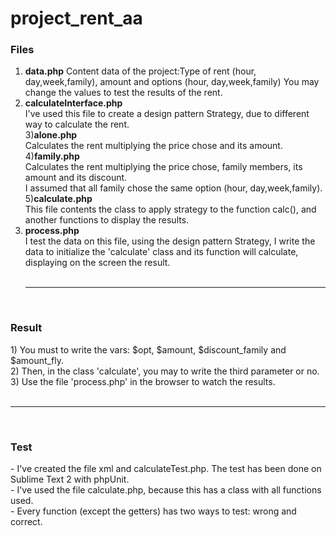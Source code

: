 # project_rent_aa
<h3>Files</h3>

1) <b>data.php</b> 
  Content data of the project:Type of rent (hour, day,week,family), amount and options (hour, day,week,family) 
  You may change the values to test the results of the rent.<br/>
2) <b>calculateInterface.php</b><br/>
    I've used this file to create a design pattern Strategy, due to different way to calculate the rent.<br/>
3)<b>alone.php</b><br/>
    Calculates the rent multiplying the price chose and its amount.<br/>
4)<b>family.php</b><br/>
    Calculates the rent multiplying the price chose, family members, its amount and its discount.<br/>
    I assumed that all family chose the same option (hour, day,week,family).<br/>
5)<b>calculate.php</b><br/>
  This file contents the class to apply strategy to the function calc(), and another functions to display the results.<br/>
6) <b>process.php</b><br/>
I test the data on this file, using the design pattern Strategy, I write the data to initialize the 'calculate' class and its function will calculate, displaying on the screen the result.<br/>
<br/><hr/><br/>
<h3>Result</h3>
  1) You must to write the vars: $opt,	$amount,	$discount_family and $amount_fly.<br/>
  2) Then, in the class 'calculate', you may to write the third parameter or no.<br/>
  3) Use the file 'process.php' in the browser to watch the results.<br/>
<br/><hr/><br/>
<h3>Test</h3>
- I've created the file xml and calculateTest.php. The test has been done on Sublime Text 2 with phpUnit.<br/>
- I've used the file calculate.php, because this has a class with all functions used.<br/>
- Every function (except the getters) has two ways to test: wrong and correct.<br/>
